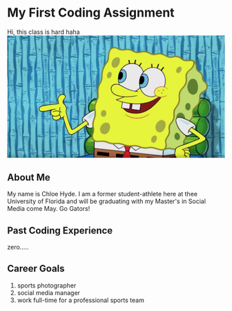 # My First Coding Assignment
Hi, this class is hard haha
![](sponge.jpg)
## About Me
My name is Chloe Hyde. I am a former student-athlete here at thee University of Florida and will be graduating with my Master's in Social Media come May. Go Gators!
## Past Coding Experience
zero.....
## Career Goals
1. sports photographer
2. social media manager
3. work full-time for a professional sports team
